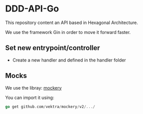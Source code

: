 # DDD-API-Go

This repository content an API based in Hexagonal Architecture.

We use the framework Gin in order to move it forward faster.

## Set new entrypoint/controller

- Create a new handler and defined in the handler folder



## Mocks

We use the libray: [mockery](http://github.com/vektra/mockery/v2/)

You can import it using:
```go
go get github.com/vektra/mockery/v2/.../
```
